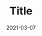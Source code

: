 ---
title: "Title"
date: 2021-03-07
draft: false
# weight: 1
#aliases: ["/test"]
#categories: ["Entrepreneur"]
#tags: ["tech"]
#author: "Me"
# author: ["Me", "You"] # multiple authors
showToc: false
TocOpen: false
hidemeta: true
comments: false
#description: "update 99 | carnet de voyage"
#canonicalURL: "https://rencontrerlarche.substack.com/p/update99-fr"
disableHLJS: true # to disable highlightjs
disableShare: true
disableHLJS: false
hideSummary: true
searchHidden: false #true to exclude from search
ShowReadingTime: false
ShowBreadCrumbs: false
ShowPostNavLinks: false
ShowCanonicalLink: false
---